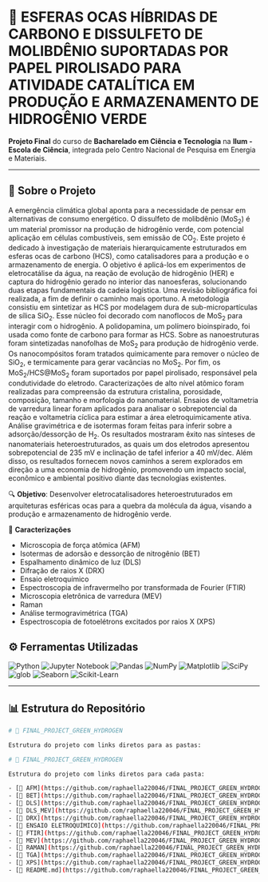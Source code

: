 # 🌱 ESFERAS OCAS HÍBRIDAS DE CARBONO E DISSULFETO DE MOLIBDÊNIO SUPORTADAS POR PAPEL PIROLISADO PARA ATIVIDADE CATALÍTICA EM PRODUÇÃO E ARMAZENAMENTO DE HIDROGÊNIO VERDE

**Projeto Final** do curso de **Bacharelado em Ciência e Tecnologia** na **Ilum - Escola de Ciência**, integrada pelo Centro Nacional de Pesquisa em Energia e Materiais.

---

## 📄 Sobre o Projeto
A emergência climática global aponta para a necessidade de pensar em alternativas de consumo energético. O dissulfeto de molibdênio ($\mathrm{MoS_2}$) é um material promissor na produção de hidrogênio verde, com potencial aplicação em células combustíveis, sem emissão de $\mathrm{CO_2}$. Este projeto é dedicado à investigação de materiais hierarquicamente estruturados em esferas ocas de carbono (HCS), como catalisadores para a produção e o armazenamento de energia. O objetivo é aplicá-los em experimentos de eletrocatálise da água, na reação de evolução de hidrogênio (HER) e captura do hidrogênio gerado no interior das nanoesferas, solucionando duas etapas fundamentais da cadeia logística. Uma revisão bibliográfica foi realizada, a fim de definir o caminho mais oportuno. A metodologia consistiu em sintetizar as HCS por modelagem dura de sub-micropartículas de sílica $\mathrm{SiO_2}$. Esse núcleo foi decorado com nanoflocos de $\mathrm{MoS_2}$ para interagir com o hidrogênio. A polidopamina, um polímero bioinspirado, foi usada como fonte de carbono para formar as HCS. Sobre as nanoestruturas foram sintetizadas nanofolhas de $\mathrm{MoS_2}$ para produção de hidrogênio verde. Os nanocompósitos foram tratados quimicamente para remover o núcleo de $\mathrm{SiO_2}$, e termicamente para gerar vacâncias no $\mathrm{MoS_2}$. Por fim, os $\mathrm{MoS_2/HCS@MoS_2}$ foram suportados por papel pirolisado, responsável pela condutividade do eletrodo. Caracterizações de alto nível atômico foram realizadas para compreensão da estrutura cristalina, porosidade, composição, tamanho e morfologia do nanomaterial. Ensaios de voltametria de varredura linear foram aplicados para analisar o sobrepotencial da reação e voltametria cíclica para estimar a área eletroquimicamente ativa. Análise gravimétrica e de isotermas foram feitas para inferir sobre a adsorção/dessorção de $\mathrm{H_2}$. Os resultados mostraram êxito nas sínteses de nanomateriais heteroestruturados, as quais um dos eletrodos apresentou sobrepotencial de 235 mV e inclinação de tafel inferior a 40 mV/dec. Além disso, os resultados fornecem novos caminhos a serem explorados em direção a uma economia de hidrogênio, promovendo um impacto social, econômico e ambiental positivo diante das tecnologias existentes.

🔍 **Objetivo**:
Desenvolver eletrocatalisadores heteroestruturados em arquiteturas esféricas ocas para a quebra da molécula da água, visando a produção e armazenamento de hidrogênio verde.

🔬 **Caracterizações**

- Microscopia de força atômica (AFM)
- Isotermas de adorsão e dessorção de nitrogênio (BET)
- Espalhamento dinâmico de luz (DLS)
- Difração de raios X (DRX)
- Ensaio eletroquímico
- Espectroscopia de infravermelho por transformada de Fourier (FTIR)
- Microscopia eletrônica de varredura (MEV)
- Raman
- Análise termogravimétrica (TGA)
- Espectroscopia de fotoelétrons excitados por raios X (XPS)

## ⚙️ Ferramentas Utilizadas

![Python](https://img.shields.io/badge/Python-3.10-blue?logo=python&logoColor=white)
![Jupyter Notebook](https://img.shields.io/badge/Jupyter-Notebook-orange?logo=jupyter&logoColor=white)
![Pandas](https://img.shields.io/badge/Pandas-Data_Analysis-teal?logo=pandas&logoColor=white)
![NumPy](https://img.shields.io/badge/NumPy-Numerical_Computing-lightblue?logo=numpy&logoColor=white)
![Matplotlib](https://img.shields.io/badge/Matplotlib-Visualization-yellow?logo=plotly&logoColor=white)
![SciPy](https://img.shields.io/badge/SciPy-Scientific_Computing-blue?logo=scipy&logoColor=white)
![glob](https://img.shields.io/badge/glob-File_Management-lightgrey?logo=files&logoColor=white)
![Seaborn](https://img.shields.io/badge/Seaborn-Data_Visualization-teal?logo=seaborn&logoColor=white)
![Scikit-Learn](https://img.shields.io/badge/Scikit--Learn-Machine_Learning-orange?logo=scikit-learn&logoColor=white)

---

## 📊 Estrutura do Repositório

```bash
# 📂 FINAL_PROJECT_GREEN_HYDROGEN

Estrutura do projeto com links diretos para as pastas:

# 📂 FINAL_PROJECT_GREEN_HYDROGEN

Estrutura do projeto com links diretos para cada pasta:

- [📁 AFM](https://github.com/raphaella220046/FINAL_PROJECT_GREEN_HYDROGEN/tree/main/AFM) - Dados brutos e tratados no Jupyter Notebooks
- [📁 BET](https://github.com/raphaella220046/FINAL_PROJECT_GREEN_HYDROGEN/tree/main/BET) - Dados brutos e tratados no Jupyter Notebooks
- [📁 DLS](https://github.com/raphaella220046/FINAL_PROJECT_GREEN_HYDROGEN/tree/main/DLS) - Dados brutos e tratados no Jupyter Notebooks
- [📁 DLS_MEV](https://github.com/raphaella220046/FINAL_PROJECT_GREEN_HYDROGEN/tree/main/DLS_MEV) - Dados brutos e tratados no Jupyter Notebooks
- [📁 DRX](https://github.com/raphaella220046/FINAL_PROJECT_GREEN_HYDROGEN/tree/main/DRX) - Dados brutos e tratados no Jupyter Notebooks
- [📁 ENSAIO ELETROQUÍMICO](https://github.com/raphaella220046/FINAL_PROJECT_GREEN_HYDROGEN/tree/main/ENSAIO%20ELETROQU%C3%8DMICO) - Dados brutos e tratados no Jupyter Notebooks
- [📁 FTIR](https://github.com/raphaella220046/FINAL_PROJECT_GREEN_HYDROGEN/tree/main/FTIR) - Dados brutos e tratados no Jupyter Notebooks
- [📁 MEV](https://github.com/raphaella220046/FINAL_PROJECT_GREEN_HYDROGEN/tree/main/MEV) - Dados brutos e tratados no Jupyter Notebooks
- [📁 RAMAN](https://github.com/raphaella220046/FINAL_PROJECT_GREEN_HYDROGEN/tree/main/RAMAN) - Dados brutos e tratados no Jupyter Notebooks
- [📁 TGA](https://github.com/raphaella220046/FINAL_PROJECT_GREEN_HYDROGEN/tree/main/TGA) - Dados brutos e tratados no Jupyter Notebooks
- [📁 XPS](https://github.com/raphaella220046/FINAL_PROJECT_GREEN_HYDROGEN/tree/main/XPS) - Dados brutos e tratados no Jupyter Notebooks
- [📄 README.md](https://github.com/raphaella220046/FINAL_PROJECT_GREEN_HYDROGEN/tree/main/README.md) - Este arquivo

